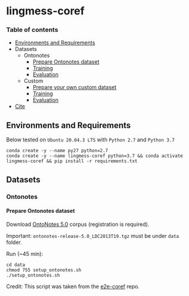 # lingmess-coref

### Table of contents

- [Environments and Requirements](#environments-and-requirements)
- Datasets
   * Ontonotes
     * [Prepare Ontonotes dataset](#onotonotes-prepare-dataset)
     * [Training](#ontonotes-train)
     * [Evaluation](#ontonotes-eval)
   * Custom
     * [Prepare your own custom dataset](#custom-prepare-dataset)
     * [Training](#custom-train)
     * [Evaluation](#custom-eval)
- [Cite](#cite)

## Environments and Requirements

Below tested on `Ubuntu 20.04.3 LTS` with `Python 2.7` and `Python 3.7`
```
conda create -y --name py27 python=2.7
conda create -y --name lingmess-coref python=3.7 && conda activate lingmess-coref && pip install -r requirements.txt
```

## Datasets

### Ontonotes

#### Prepare Ontonotes dataset

Download [OntoNotes 5.0](https://catalog.ldc.upenn.edu/LDC2013T19) corpus (registration is required).

Important: `ontonotes-release-5.0_LDC2013T19.tgz` must be under `data` folder.

Run (~45 min):
```
cd data
chmod 755 setup_ontonotes.sh
./setup_ontonotes.sh
``` 
Credit: This script was taken from the [e2e-coref](https://github.com/kentonl/e2e-coref/) repo.